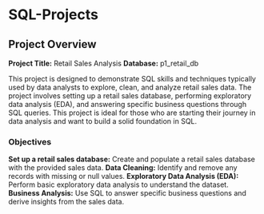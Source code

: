 # SQL-Projects

<h2>Project Overview</h2>
<b>Project Title:</b> Retail Sales Analysis
<b>Database:</b> p1_retail_db

This project is designed to demonstrate SQL skills and techniques typically used by data analysts to explore, clean, and analyze retail sales data. The project involves setting up a retail sales database, performing exploratory data analysis (EDA), and answering specific business questions through SQL queries. This project is ideal for those who are starting their journey in data analysis and want to build a solid foundation in SQL.

<h3>Objectives</h3>
<b>Set up a retail sales database:</b> Create and populate a retail sales database with the provided sales data.
<b>Data Cleaning:</b> Identify and remove any records with missing or null values.
<b>Exploratory Data Analysis (EDA):</b> Perform basic exploratory data analysis to understand the dataset.
<b>Business Analysis:</b> Use SQL to answer specific business questions and derive insights from the sales data.
